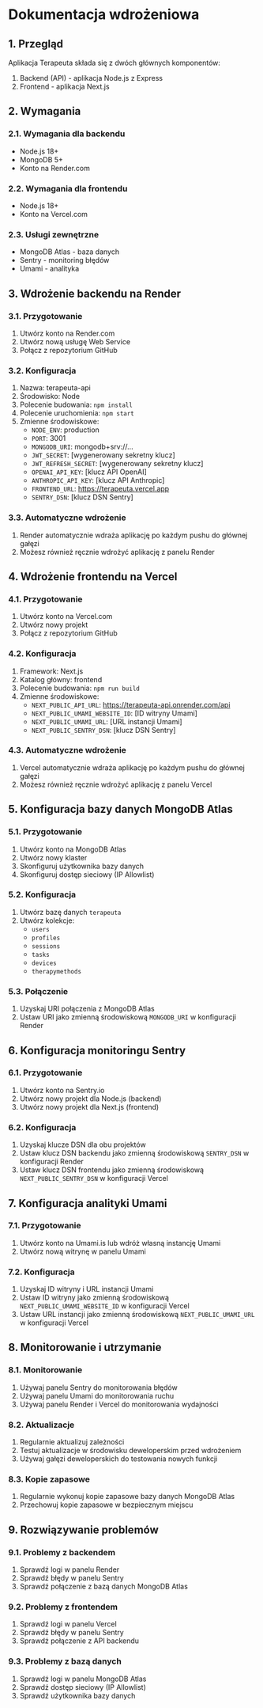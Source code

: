 # Dokumentacja wdrożeniowa

## 1. Przegląd

Aplikacja Terapeuta składa się z dwóch głównych komponentów:
1. Backend (API) - aplikacja Node.js z Express
2. Frontend - aplikacja Next.js

## 2. Wymagania

### 2.1. Wymagania dla backendu
- Node.js 18+
- MongoDB 5+
- Konto na Render.com

### 2.2. Wymagania dla frontendu
- Node.js 18+
- Konto na Vercel.com

### 2.3. Usługi zewnętrzne
- MongoDB Atlas - baza danych
- Sentry - monitoring błędów
- Umami - analityka

## 3. Wdrożenie backendu na Render

### 3.1. Przygotowanie
1. Utwórz konto na Render.com
2. Utwórz nową usługę Web Service
3. Połącz z repozytorium GitHub

### 3.2. Konfiguracja
1. Nazwa: terapeuta-api
2. Środowisko: Node
3. Polecenie budowania: `npm install`
4. Polecenie uruchomienia: `npm start`
5. Zmienne środowiskowe:
   - `NODE_ENV`: production
   - `PORT`: 3001
   - `MONGODB_URI`: mongodb+srv://...
   - `JWT_SECRET`: [wygenerowany sekretny klucz]
   - `JWT_REFRESH_SECRET`: [wygenerowany sekretny klucz]
   - `OPENAI_API_KEY`: [klucz API OpenAI]
   - `ANTHROPIC_API_KEY`: [klucz API Anthropic]
   - `FRONTEND_URL`: https://terapeuta.vercel.app
   - `SENTRY_DSN`: [klucz DSN Sentry]

### 3.3. Automatyczne wdrożenie
1. Render automatycznie wdraża aplikację po każdym pushu do głównej gałęzi
2. Możesz również ręcznie wdrożyć aplikację z panelu Render

## 4. Wdrożenie frontendu na Vercel

### 4.1. Przygotowanie
1. Utwórz konto na Vercel.com
2. Utwórz nowy projekt
3. Połącz z repozytorium GitHub

### 4.2. Konfiguracja
1. Framework: Next.js
2. Katalog główny: frontend
3. Polecenie budowania: `npm run build`
4. Zmienne środowiskowe:
   - `NEXT_PUBLIC_API_URL`: https://terapeuta-api.onrender.com/api
   - `NEXT_PUBLIC_UMAMI_WEBSITE_ID`: [ID witryny Umami]
   - `NEXT_PUBLIC_UMAMI_URL`: [URL instancji Umami]
   - `NEXT_PUBLIC_SENTRY_DSN`: [klucz DSN Sentry]

### 4.3. Automatyczne wdrożenie
1. Vercel automatycznie wdraża aplikację po każdym pushu do głównej gałęzi
2. Możesz również ręcznie wdrożyć aplikację z panelu Vercel

## 5. Konfiguracja bazy danych MongoDB Atlas

### 5.1. Przygotowanie
1. Utwórz konto na MongoDB Atlas
2. Utwórz nowy klaster
3. Skonfiguruj użytkownika bazy danych
4. Skonfiguruj dostęp sieciowy (IP Allowlist)

### 5.2. Konfiguracja
1. Utwórz bazę danych `terapeuta`
2. Utwórz kolekcje:
   - `users`
   - `profiles`
   - `sessions`
   - `tasks`
   - `devices`
   - `therapymethods`

### 5.3. Połączenie
1. Uzyskaj URI połączenia z MongoDB Atlas
2. Ustaw URI jako zmienną środowiskową `MONGODB_URI` w konfiguracji Render

## 6. Konfiguracja monitoringu Sentry

### 6.1. Przygotowanie
1. Utwórz konto na Sentry.io
2. Utwórz nowy projekt dla Node.js (backend)
3. Utwórz nowy projekt dla Next.js (frontend)

### 6.2. Konfiguracja
1. Uzyskaj klucze DSN dla obu projektów
2. Ustaw klucz DSN backendu jako zmienną środowiskową `SENTRY_DSN` w konfiguracji Render
3. Ustaw klucz DSN frontendu jako zmienną środowiskową `NEXT_PUBLIC_SENTRY_DSN` w konfiguracji Vercel

## 7. Konfiguracja analityki Umami

### 7.1. Przygotowanie
1. Utwórz konto na Umami.is lub wdróż własną instancję Umami
2. Utwórz nową witrynę w panelu Umami

### 7.2. Konfiguracja
1. Uzyskaj ID witryny i URL instancji Umami
2. Ustaw ID witryny jako zmienną środowiskową `NEXT_PUBLIC_UMAMI_WEBSITE_ID` w konfiguracji Vercel
3. Ustaw URL instancji jako zmienną środowiskową `NEXT_PUBLIC_UMAMI_URL` w konfiguracji Vercel

## 8. Monitorowanie i utrzymanie

### 8.1. Monitorowanie
1. Używaj panelu Sentry do monitorowania błędów
2. Używaj panelu Umami do monitorowania ruchu
3. Używaj panelu Render i Vercel do monitorowania wydajności

### 8.2. Aktualizacje
1. Regularnie aktualizuj zależności
2. Testuj aktualizacje w środowisku deweloperskim przed wdrożeniem
3. Używaj gałęzi deweloperskich do testowania nowych funkcji

### 8.3. Kopie zapasowe
1. Regularnie wykonuj kopie zapasowe bazy danych MongoDB Atlas
2. Przechowuj kopie zapasowe w bezpiecznym miejscu

## 9. Rozwiązywanie problemów

### 9.1. Problemy z backendem
1. Sprawdź logi w panelu Render
2. Sprawdź błędy w panelu Sentry
3. Sprawdź połączenie z bazą danych MongoDB Atlas

### 9.2. Problemy z frontendem
1. Sprawdź logi w panelu Vercel
2. Sprawdź błędy w panelu Sentry
3. Sprawdź połączenie z API backendu

### 9.3. Problemy z bazą danych
1. Sprawdź logi w panelu MongoDB Atlas
2. Sprawdź dostęp sieciowy (IP Allowlist)
3. Sprawdź użytkownika bazy danych
